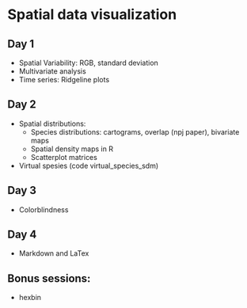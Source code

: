 # Spatial data visualization 

## Day 1
+ Spatial Variability: RGB, standard deviation 
+ Multivariate analysis
+ Time series: Ridgeline plots

## Day 2
+ Spatial distributions:
   + Species distributions: cartograms, overlap (npj paper), bivariate maps
   + Spatial density maps in R
   + Scatterplot matrices
+ Virtual spesies (code virtual_species_sdm)

## Day 3
+ Colorblindness

## Day 4
+ Markdown and LaTex

## Bonus sessions:
+ hexbin
